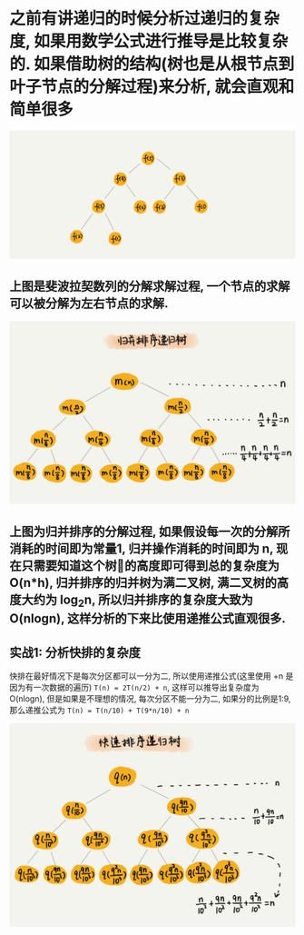 # 之前有讲递归的时候分析过递归的复杂度, 如果用数学公式进行推导是比较复杂的. 如果借助树的结构(树也是从根节点到叶子节点的分解过程)来分析, 就会直观和简单很多

![](/img/recursive_tree.jpg)

## 上图是斐波拉契数列的分解求解过程, 一个节点的求解可以被分解为左右节点的求解.

![](img/merge_sort_tree.jpg)

## 上图为归并排序的分解过程, 如果假设每一次的分解所消耗的时间即为常量1, 归并操作消耗的时间即为 n, 现在只需要知道这个树的高度即可得到总的复杂度为 O(n*h), 归并排序的归并树为满二叉树, 满二叉树的高度大约为 log<sub>2</sub>n, 所以归并排序的复杂度大致为 O(nlogn), 这样分析的下来比使用递推公式直观很多.

## 实战1: 分析快排的复杂度

快排在最好情况下是每次分区都可以一分为二, 所以使用递推公式(这里使用 +n 是因为有一次数据的遍历) `T(n) = 2T(n/2) + n`, 这样可以推导出复杂度为 O(nlogn), 但是如果是不理想的情况, 每次分区不能一分为二, 如果分的比例是1:9, 那么递推公式为 `T(n) = T(n/10) + T(9*n/10) + n`

![](/img/quick_sort_tree.jpg)

